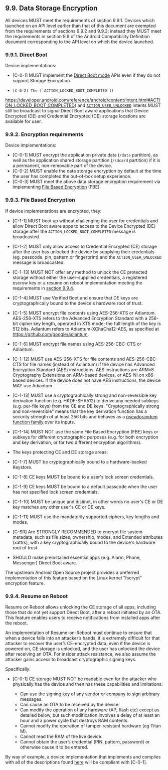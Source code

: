 ## 9.9\. Data Storage Encryption

All devices MUST meet the requirements of section 9.9.1.
Devices which launched on an API level earlier than that of this document are
exempted from the requirements of sections 9.9.2 and 9.9.3; instead they
MUST meet the requirements in section 9.9 of the Android Compatibility
Definition document corresponding to the API level on which the device launched.

### 9.9.1\. Direct Boot

Device implementations:

*    [C-0-1] MUST implement the [Direct Boot mode](
http://developer.android.com/preview/features/direct-boot.html) APIs even if
they do not support Storage Encryption.

*     [C-0-2] The [`ACTION_LOCKED_BOOT_COMPLETED`](
https://developer.android.com/reference/android/content/Intent.html#ACTION_LOCKED_BOOT_COMPLETED)
and [`ACTION_USER_UNLOCKED`](https://developer.android.com/reference/android/content/Intent.html#ACTION_USER_UNLOCKED)
Intents MUST still be broadcast to signal Direct Boot aware applications that
Device Encrypted (DE) and Credential Encrypted (CE) storage locations are
available for user.

### 9.9.2\. Encryption requirements

Device implementations:

*   [C-0-1] MUST encrypt the application private
data (`/data` partition), as well as the application shared storage partition
(`/sdcard` partition) if it is a permanent, non-removable part of the device.
*   [C-0-2] MUST enable the data storage encryption by default at the time
the user has completed the out-of-box setup experience.
*   [C-0-3] MUST meet the above data storage encryption
requirement via implementing [File Based Encryption](
https://source.android.com/security/encryption/file-based.html) (FBE).

### 9.9.3\. File Based Encryption

If device implementations are encrypted, they:

*    [C-1-1] MUST boot up without challenging the user for credentials and
allow Direct Boot aware apps to access to the Device Encrypted (DE) storage
after the `ACTION_LOCKED_BOOT_COMPLETED` message is broadcasted.
*    [C-1-2] MUST only allow access to Credential Encrypted (CE) storage after
the user has unlocked the device by supplying their credentials
(eg. passcode, pin, pattern or fingerprint) and the `ACTION_USER_UNLOCKED`
message is broadcasted.
*    [C-1-13] MUST NOT offer any method to unlock the CE protected storage
without either the user-supplied credentials, a registered escrow key or a
resume on reboot implementation meeting the requirements in
[section 9.9.4](#9_9_4_resume_on_reboot).
*    [C-1-4] MUST use Verified Boot and ensure that DE keys are
cryptographically bound to the device's hardware root of trust.
*    [C-1-5] MUST encrypt file contents using AES-256-XTS or
Adiantum.  AES-256-XTS refers to the Advanced Encryption Standard with a
256-bit cipher key length, operated in XTS mode; the full length of the key
is 512 bits.  Adiantum refers to Adiantum-XChaCha12-AES, as specified at
https://github.com/google/adiantum.
*    [C-1-6] MUST encrypt file names using AES-256-CBC-CTS
or Adiantum.
*    [C-1-12] MUST use AES-256-XTS for file contents and AES-256-CBC-CTS for
file names (instead of Adiantum) if the device has Advanced Encryption Standard
(AES) instructions.  AES instructions are ARMv8 Cryptography Extensions on
ARM-based devices, or AES-NI on x86-based devices.  If the device does not
have AES instructions, the device MAY use Adiantum.
*    [C-1-13] MUST use a cryptographically strong and non-reversible key
derivation function (e.g. HKDF-SHA512) to derive any needed subkeys (e.g.
per-file keys) from the CE and DE keys.  "Cryptographically strong and
non-reversible" means that the key derivation function has a security strength
of at least 256 bits and behaves as a [pseudorandom function
family](https://en.wikipedia.org/w/index.php?title=Pseudorandom_function_family&oldid=928163524)
over its inputs.
*    [C-1-14] MUST NOT use the same File Based Encryption (FBE) keys or subkeys
for different cryptographic purposes (e.g. for both encryption and key
derivation, or for two different encryption algorithms).

*   The keys protecting CE and DE storage areas:

   *   [C-1-7] MUST be cryptographically bound to a hardware-backed Keystore.
   *   [C-1-8] CE keys MUST be bound to a user's lock screen credentials.
   *   [C-1-9] CE keys MUST be bound to a default passcode when the user has
not specified lock screen credentials.
   *   [C-1-10] MUST be unique and distinct, in other words no user's CE or DE
   key matches any other user's CE or DE keys.
   *    [C-1-11] MUST use the mandatorily supported ciphers, key lengths and
   modes.
*    [C-SR] Are STRONGLY RECOMMENDED to encrypt file system metadata, such as
file sizes, ownership, modes, and Extended attributes (xattrs), with a key
cryptographically bound to the device's hardware root of trust.

*    SHOULD make preinstalled essential apps (e.g. Alarm, Phone, Messenger)
Direct Boot aware.

The upstream Android Open Source project provides a preferred implementation of
this feature based on the Linux kernel "fscrypt" encryption feature.

### 9.9.4\. Resume on Reboot

Resume on Reboot allows unlocking the CE storage of all apps, including those
that do not yet support Direct Boot, after a reboot initiated by an OTA. This
feature enables users to receive notifications from installed apps after the
reboot.

An implementation of Resume-on-Reboot must continue to ensure that when a
device falls into an attacker’s hands, it is extremely difficult for that
attacker to recover the user’s CE-encrypted data, even if the device is powered
on, CE storage is unlocked, and the user has unlocked the device after receiving
an OTA. For insider attack resistance, we also assume the attacker gains access
to broadcast cryptographic signing keys.

Specifically:

*   [C-0-1] CE storage MUST NOT be readable even for the attacker who physically has
the device and then has these capabilities and limitations:

    *   Can use the signing key of any vendor or company to sign arbitrary
        messages.
    *   Can cause an OTA to be received by the device.
    *   Can modify the operation of any hardware (AP, flash etc) except as
        detailed below, but such modification involves a delay of at least an
        hour and a power cycle that destroys RAM contents.
    *   Cannot modify the operation of tamper-resistant hardware (eg Titan M).
    *   Cannot read the RAM of the live device.
    *   Cannot obtain the user’s credential (PIN, pattern, password) or
        otherwise cause it to be entered.

By way of example, a device implementation that implements and complies with all
of the descriptions found [here](https://source.android.com/devices/tech/ota/resume-on-reboot)
will be compliant with [C-0-1].